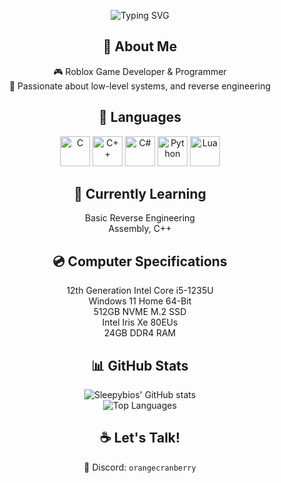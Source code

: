 <p align="center">
  <img src="https://readme-typing-svg.herokuapp.com?font=Fira+Code&size=35&duration=1000&pause=1000&center=true&vCenter=true&width=435&lines=Hello!;你好!;Hola!;Bonjour!;Hallo!;Ciao!;こんにちは!;안녕하세요!;Здравствуйте!;Olá!;مرحبا!;हैलो!;γειά!;שלום!;สวัสดี!;ਸਤ+ਸ੍ਰੀ+ਅਕਾਲ!;హలో!;ਸਤ+ਸ੍ਰੀ+ਅਕਾਲ!;வணக்கம்!;ಹಲೋ!;नमस्कार!;سلام!;ဟယ်လို!;ሰላም!;سلام!;హలో!;ഹലോ!;হ্যালো!;வணக்கம்!" alt="Typing SVG">
</p>


<div align="center">

## 🧠 About Me

🎮 Roblox Game Developer & Programmer  
🧪 Passionate about low-level systems, and reverse engineering  

## 🧰 Languages

<img src="https://cdn.jsdelivr.net/gh/devicons/devicon/icons/c/c-original.svg" alt="C" width="48" height="48"/>
<img src="https://cdn.jsdelivr.net/gh/devicons/devicon@latest/icons/cplusplus/cplusplus-original.svg" alt="C++" width="48" height="48"/>
<img src="https://cdn.jsdelivr.net/gh/devicons/devicon@latest/icons/csharp/csharp-original.svg" alt="C#" width="48" height="48"/>
<img src="https://cdn.jsdelivr.net/gh/devicons/devicon@latest/icons/python/python-original-wordmark.svg" alt="Python" width="48" height="48"/>
<img src="https://cdn.jsdelivr.net/gh/devicons/devicon@latest/icons/lua/lua-original.svg" alt="Lua" width="48" height="48"/>

## 🌱 Currently Learning

Basic Reverse Engineering   
Assembly, C++ 

## 💿 Computer Specifications
12th Generation Intel Core i5-1235U   
Windows 11 Home 64-Bit   
512GB NVME M.2 SSD   
Intel Iris Xe 80EUs   
24GB DDR4 RAM   

## 📊 GitHub Stats

<img src="https://github-readme-stats.vercel.app/api?username=sleepybios&show_icons=true&theme=radical" alt="Sleepybios' GitHub stats">
<br>
<img src="https://github-readme-stats.vercel.app/api/top-langs/?username=sleepybios&layout=compact&theme=radical" alt="Top Languages"> 

## ☕ Let's Talk!

💬 Discord: `orangecranberry`  

</div>
